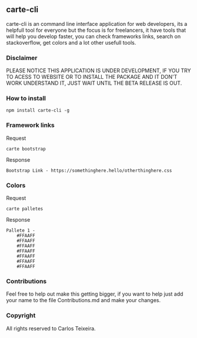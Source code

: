 ## carte-cli

carte-cli is an command line interface application for web developers, its a helpfull tool for everyone but the focus is for freelancers, it have tools that will help you develop faster, you can check frameworks links, search on stackoverflow, get colors and a lot other usefull tools.


### Disclaimer
PLEASE NOTICE THIS APPLICATION IS UNDER DEVELOPMENT, IF YOU TRY TO ACESS TO WEBSITE OR TO INSTALL THE PACKAGE AND IT DON'T WORK UNDERSTAND IT, JUST WAIT UNTIL THE BETA RELEASE IS OUT.

### How to install

```
npm install carte-cli -g
```


### Framework links

Request

```
carte bootstrap 
```

Response
```
Bootstrap Link - https://somethinghere.hello/otherthinghere.css
```

### Colors

Request

```
carte palletes
```

Response

```
Pallete 1 -
	#FFAAFF
	#FFAAFF
	#FFAAFF
	#FFAAFF
	#FFAAFF
	#FFAAFF
	#FFAAFF
```

### Contributions
Feel free to help out make this getting bigger, if you want to help just add your name to the file Contributions.md and make your changes.

### Copyright

All rights reserved to Carlos Teixeira.